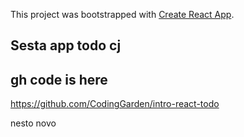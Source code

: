 This project was bootstrapped with [Create React App](https://github.com/facebook/create-react-app).

## Sesta app todo cj

## gh code is here
https://github.com/CodingGarden/intro-react-todo

nesto novo
